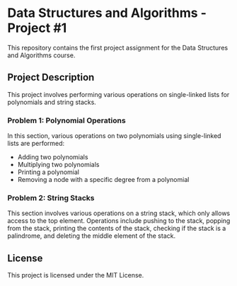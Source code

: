 # Data Structures and Algorithms - Project #1

This repository contains the first project assignment for the Data Structures and Algorithms course.

## Project Description

This project involves performing various operations on single-linked lists for polynomials and string stacks.

### Problem 1: Polynomial Operations

In this section, various operations on two polynomials using single-linked lists are performed:

- Adding two polynomials
- Multiplying two polynomials
- Printing a polynomial
- Removing a node with a specific degree from a polynomial

### Problem 2: String Stacks

This section involves various operations on a string stack, which only allows access to the top element. Operations include pushing to the stack, popping from the stack, printing the contents of the stack, checking if the stack is a palindrome, and deleting the middle element of the stack.

## License

This project is licensed under the MIT License.
